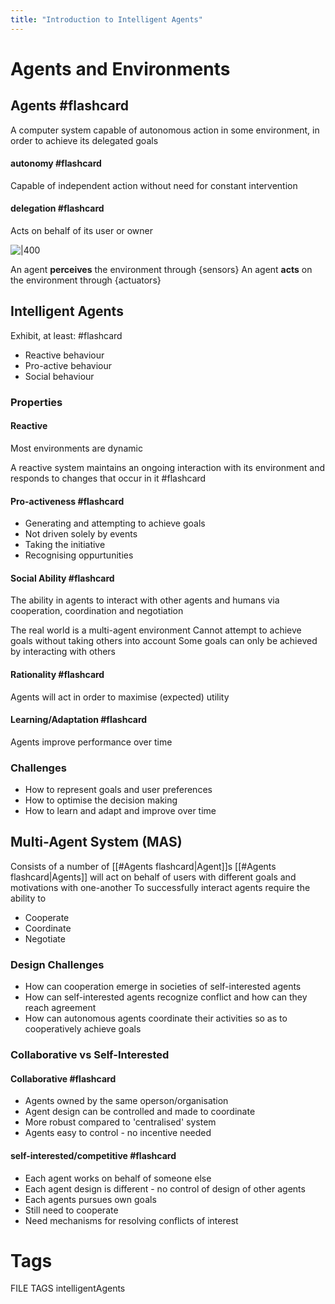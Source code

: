 ```yaml
---
title: "Introduction to Intelligent Agents"
---
```


# Agents and Environments

## Agents #flashcard
A computer system capable of autonomous action in some environment, in order to achieve its delegated goals

#### autonomy #flashcard 
Capable of independent action without need for constant intervention

#### delegation #flashcard 
Acts on behalf of its user or owner

![|400](notes/Uni%20Content/Intelligent%20Agents/Images/Pasted%20image%2020221007150609.png)

An agent **perceives** the environment through {sensors}
An agent **acts** on the environment through {actuators}

## Intelligent Agents

Exhibit, at least: #flashcard 
- Reactive behaviour
- Pro-active behaviour
- Social behaviour

### Properties

#### Reactive
Most environments are dynamic

A reactive system maintains an ongoing interaction with its environment and responds to changes that occur in it #flashcard 

#### Pro-activeness #flashcard 
- Generating and attempting to achieve goals
- Not driven solely by events
- Taking the initiative
- Recognising oppurtunities

#### Social Ability #flashcard 
The ability in agents to interact with other agents and humans via cooperation, coordination and negotiation

The real world is a multi-agent environment
Cannot attempt to achieve goals without taking others into account
Some goals can only be achieved by interacting with others

#### Rationality #flashcard 
Agents will act in order to maximise (expected) utility

#### Learning/Adaptation #flashcard 
Agents improve performance over time

### Challenges
- How to represent goals and user preferences
- How to optimise the decision making
- How to learn and adapt and improve over time

## Multi-Agent System (MAS)
Consists of a number of [[#Agents flashcard|Agent]]s
[[#Agents flashcard|Agents]] will act on behalf of users with different goals and motivations with one-another
To successfully interact agents require the ability to
- Cooperate
- Coordinate
- Negotiate

### Design Challenges
- How can cooperation emerge in societies of self-interested agents
- How can self-interested agents recognize conflict and how can they reach agreement
- How can autonomous agents coordinate their activities so as to cooperatively achieve goals

### Collaborative vs Self-Interested

#### Collaborative #flashcard 
- Agents owned by the same operson/organisation
- Agent design can be controlled and made to coordinate
- More robust compared to 'centralised' system
- Agents easy to control - no incentive needed

#### self-interested/competitive #flashcard 
- Each agent works on behalf of someone else
- Each agent design is different - no control of design of other agents
- Each agents pursues own goals
- Still need to cooperate
- Need mechanisms for resolving conflicts of interest




# Tags
FILE TAGS intelligentAgents